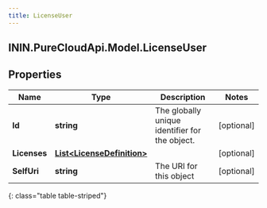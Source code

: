 ```yaml
---
title: LicenseUser
---
```

## ININ.PureCloudApi.Model.LicenseUser

## Properties

|Name | Type | Description | Notes|
|------------ | ------------- | ------------- | -------------|
| **Id** | **string** | The globally unique identifier for the object. | [optional] |
| **Licenses** | [**List&lt;LicenseDefinition&gt;**](LicenseDefinition.html) |  | [optional] |
| **SelfUri** | **string** | The URI for this object | [optional] |
{: class="table table-striped"}


